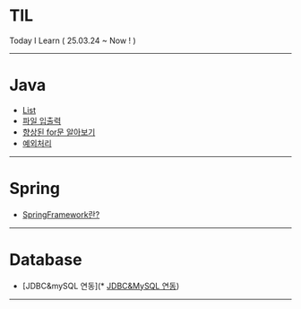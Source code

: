 # TIL
Today I Learn ( 25.03.24 ~ Now ! )

***
# Java
* [List](https://github.com/Door-Juno/TIL/blob/main/Java/리스트/List.md)
* [파일 입출력](https://github.com/Door-Juno/TIL/blob/main/Java/파일입출력/FileIO.md)
* [향상된 for문 알아보기](https://github.com/Door-Juno/TIL/blob/main/Java/향상된반복문/For-each.md)
* [예외처리](https://github.com/Door-Juno/TIL/blob/main/Java/Exception.md)

***
# Spring
* [SpringFramework란?](https://github.com/Door-Juno/TIL/blob/main/Spring/%08SpringFramework%EB%9E%80%3F/Spring_Framework%EB%9E%80%20%3F.md)

***
# Database
* [JDBC&mySQL 연동](* [JDBC&MySQL 연동](https://github.com/Door-Juno/TIL/blob/main/Database/JDBC&mySQL연동/JDBC%26MySQL.md))

***